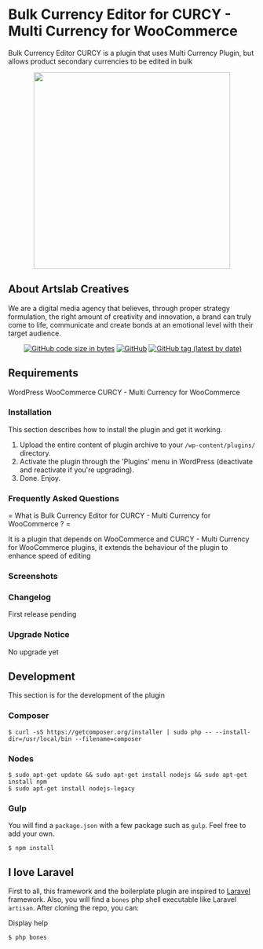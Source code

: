# Bulk Currency Editor for CURCY - Multi Currency for WooCommerce

Bulk Currency Editor CURCY is a plugin that uses Multi Currency Plugin, but allows product secondary currencies to be edited in bulk

<p align="center"><a href="https://artslabcreatives.com" target="_blank"><img src="https://artslabcreatives.com/wp-content/uploads/2020/04/Dark-1-e1586270633179.png" width="400"></a></p>

## About Artslab Creatives

We are a digital media agency that believes, through proper strategy formulation, the right amount of creativity and innovation, a brand can truly come to life, communicate and create bonds at an emotional level with their target audience.

<p align="center">
<a href=""><img alt="" src="https://github.com/artslabcreatives/bulk-currency-editor-curcy/actions/workflows/master.yml/badge.svg"></a>
<a href=""><img alt="GitHub code size in bytes" src="https://img.shields.io/github/languages/code-size/artslabcreatives/bulk-currency-editor-curcy"></a>
<a href=""><img alt="GitHub" src="https://img.shields.io/github/license/artslabcreatives/bulk-currency-editor-curcy"></a>
<a href=""><img alt="GitHub tag (latest by date)" src="https://img.shields.io/github/v/tag/artslabcreatives/bulk-currency-editor-curcy"></a>
</p>

## Requirements

WordPress
WooCommerce
CURCY - Multi Currency for WooCommerce

### Installation

This section describes how to install the plugin and get it working.

1. Upload the entire content of plugin archive to your `/wp-content/plugins/` directory.
2. Activate the plugin through the 'Plugins' menu in WordPress (deactivate and reactivate if you're upgrading).
3. Done. Enjoy.

### Frequently Asked Questions

= What is Bulk Currency Editor for CURCY - Multi Currency for WooCommerce ? =

It is a plugin that depends on WooCommerce and CURCY - Multi Currency for WooCommerce plugins, it extends the behaviour of the plugin to enhance speed of editing

###  Screenshots

### Changelog

First release pending

###  Upgrade Notice

No upgrade yet

## Development

This section is for the development of the plugin

### Composer

    $ curl -sS https://getcomposer.org/installer | sudo php -- --install-dir=/usr/local/bin --filename=composer

### Nodes

    $ sudo apt-get update && sudo apt-get install nodejs && sudo apt-get install npm
    $ sudo apt-get install nodejs-legacy

### Gulp

You will find a `package.json` with a few package such as `gulp`. Feel free to add your own.

    $ npm install

## I love Laravel

First to all, this framework and the boilerplate plugin are inspired to [Laravel](http://laravel.com/) framework. Also, you will find a `bones` php shell executable like Laravel `artisan`.
After cloning the repo, you can:

Display help

    $ php bones

